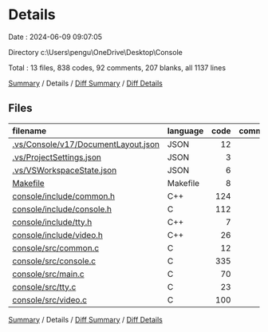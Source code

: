 # Details

Date : 2024-06-09 09:07:05

Directory c:\\Users\\pengu\\OneDrive\\Desktop\\Console

Total : 13 files,  838 codes, 92 comments, 207 blanks, all 1137 lines

[Summary](results.md) / Details / [Diff Summary](diff.md) / [Diff Details](diff-details.md)

## Files
| filename | language | code | comment | blank | total |
| :--- | :--- | ---: | ---: | ---: | ---: |
| [.vs/Console/v17/DocumentLayout.json](/.vs/Console/v17/DocumentLayout.json) | JSON | 12 | 0 | 0 | 12 |
| [.vs/ProjectSettings.json](/.vs/ProjectSettings.json) | JSON | 3 | 0 | 0 | 3 |
| [.vs/VSWorkspaceState.json](/.vs/VSWorkspaceState.json) | JSON | 6 | 0 | 0 | 6 |
| [Makefile](/Makefile) | Makefile | 8 | 0 | 4 | 12 |
| [console/include/common.h](/console/include/common.h) | C++ | 124 | 0 | 19 | 143 |
| [console/include/console.h](/console/include/console.h) | C | 112 | 4 | 7 | 123 |
| [console/include/tty.h](/console/include/tty.h) | C++ | 7 | 0 | 4 | 11 |
| [console/include/video.h](/console/include/video.h) | C++ | 26 | 0 | 8 | 34 |
| [console/src/common.c](/console/src/common.c) | C | 12 | 0 | 4 | 16 |
| [console/src/console.c](/console/src/console.c) | C | 335 | 81 | 108 | 524 |
| [console/src/main.c](/console/src/main.c) | C | 70 | 0 | 15 | 85 |
| [console/src/tty.c](/console/src/tty.c) | C | 23 | 7 | 8 | 38 |
| [console/src/video.c](/console/src/video.c) | C | 100 | 0 | 30 | 130 |

[Summary](results.md) / Details / [Diff Summary](diff.md) / [Diff Details](diff-details.md)